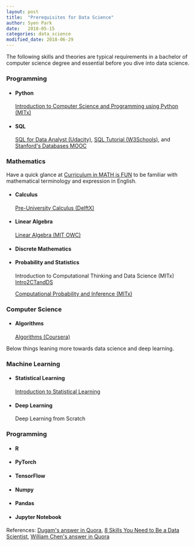 ```yaml
---
layout: post
title:  "Prerequisites for Data Science"
author: Syen Park
date:   2018-05-15
categories: data_science
modified_date: 2018-06-29
---
```


The following skills and theories are typical requirements in a bachelor of computer science degree and essential before you dive into data science.

### __Programming__
- #### Python
    [Introduction to Computer Science and Programming using Python (MITx)](https://www.edx.org/course/introduction-computer-science-mitx-6-00-1x-11?utm_source=OCW&utm_medium=CHP&utm_campaign=OCW)
    
- #### SQL
    [SQL for Data Analyst (Udacity)](https://www.udacity.com/course/sql-for-data-analysis--ud198), [SQL Tutorial (W3Schools)](https://www.w3schools.com/sql/), and [Stanford's Databases MOOC](https://cs.stanford.edu/people/widom/DB-mooc.html)

### __Mathematics__
Have a quick glance at [Curriculum in MATH is FUN](https://www.mathsisfun.com/links/index-curriculum.html) to be familiar with mathematical terminology and expression in English.

- #### Calculus
    [Pre-University Calculus (DelftX)](https://www.edx.org/course/pre-university-calculus)
- #### Linear Algebra
    [Linear Algebra (MIT OWC)](https://ocw.mit.edu/courses/mathematics/18-06sc-linear-algebra-fall-2011/)
- #### Discrete Mathematics
- #### Probability and Statistics
    Introduction to Computational Thinking and Data Science (MITx)
    [Intro2CTandDS](https://github.com/syenpark/Intro2CTandDS)
    
    [Computational Probability and Inference (MITx)](https://courses.edx.org/courses/course-v1:MITx+6.008.1x+3T2016/course/)

### __Computer Science__
- #### Algorithms
    [Algorithms (Coursera)](https://www.coursera.org/specializations/algorithms)

Below things leaning more towards data science and deep learning.
    
### __Machine Learning__
- #### Statistical Learning
    [Introduction to Statistical Learning](http://www-bcf.usc.edu/~gareth/ISL/index.html)
- #### Deep Learning
    Deep Learning from Scratch

### __Programming__
- #### R
- #### PyTorch
- #### TensorFlow
- #### Numpy
- #### Pandas
- #### Jupyter Notebook

References:
[Dugam's answer in Quora](https://www.quora.com/What-are-the-skills-required-for-big-data-jobs-such-as-a-data-analyst-data-engineer-or-data-developer/answer/Akash-Dugam), [8 Skills You Need to Be a Data Scientist](https://blog.udacity.com/2014/11/data-science-job-skills.html), [William Chen's answer in Quora](https://www.quora.com/How-can-I-become-a-data-scientist-1/answers/4451343?share=e33a5067&srid=pQKQw)
